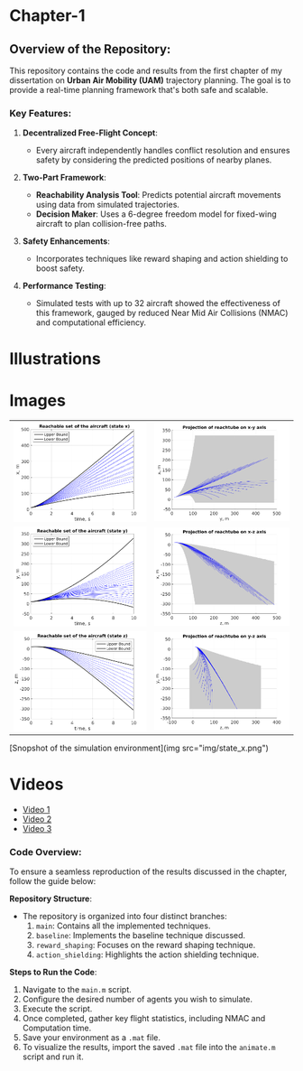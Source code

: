 # Chapter-1

## Overview of the Repository:

This repository contains the code and results from the first chapter of my dissertation on **Urban Air Mobility (UAM)** trajectory planning. The goal is to provide a real-time planning framework that's both safe and scalable.

### Key Features:

1. **Decentralized Free-Flight Concept**: 
   - Every aircraft independently handles conflict resolution and ensures safety by considering the predicted positions of nearby planes.
   
2. **Two-Part Framework**:
   - **Reachability Analysis Tool**: Predicts potential aircraft movements using data from simulated trajectories.
   - **Decision Maker**: Uses a 6-degree freedom model for fixed-wing aircraft to plan collision-free paths.

3. **Safety Enhancements**: 
   - Incorporates techniques like reward shaping and action shielding to boost safety.
   
4. **Performance Testing**: 
   - Simulated tests with up to 32 aircraft showed the effectiveness of this framework, gauged by reduced Near Mid Air Collisions (NMAC) and computational efficiency.

# Illustrations

# Images
<table>
  <tr>
    <td><img src="img/state_x.png" alt="Image 1"></td>
    <td><img src="img/xy_proj.png" alt="Image 2"></td>
  </tr>
  <tr>
    <td><img src="img/state_y.png" alt="Image 3"></td>
    <td><img src="img/xz_proj.png" alt="Image 4"></td>
  </tr>
  <tr>
    <td><img src="img/state_z.png" alt="Image 5"></td>
    <td><img src="img/yz_proj.png" alt="Image 6"></td>
  </tr>
</table>

[Snopshot of the simulation environment](img src="img/state_x.png")

# Videos

- [Video 1](https://youtu.be/7JmT2nph9Ws)
- [Video 2](https://youtu.be/vlUZZLl_uGY)
- [Video 3](https://youtu.be/C8PxhUiaKJE)





### Code Overview:

To ensure a seamless reproduction of the results discussed in the chapter, follow the guide below:

**Repository Structure**:
- The repository is organized into four distinct branches:
  1. `main`: Contains all the implemented techniques.
  2. `baseline`: Implements the baseline technique discussed.
  3. `reward_shaping`: Focuses on the reward shaping technique.
  4. `action_shielding`: Highlights the action shielding technique.

**Steps to Run the Code**:
1. Navigate to the `main.m` script.
2. Configure the desired number of agents you wish to simulate.
3. Execute the script.
4. Once completed, gather key flight statistics, including NMAC and Computation time.
5. Save your environment as a `.mat` file.
6. To visualize the results, import the saved `.mat` file into the `animate.m` script and run it.
